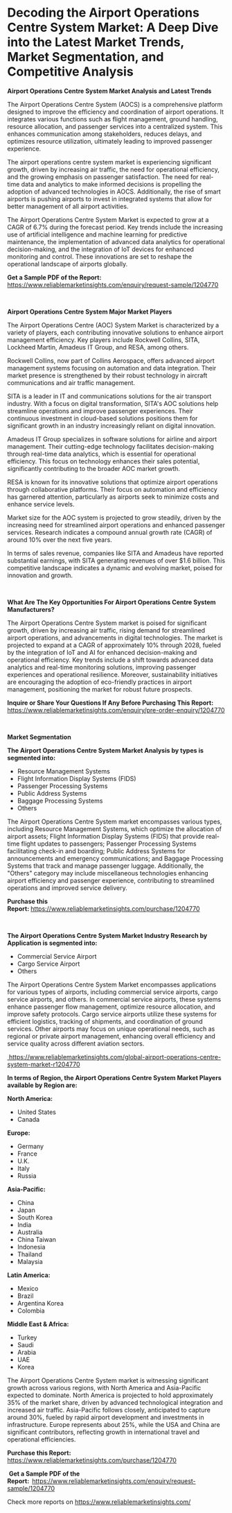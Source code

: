 <p><h1>Decoding the Airport Operations Centre System Market: A Deep Dive into the Latest Market Trends, Market Segmentation, and Competitive Analysis</h1></p><p><strong>Airport Operations Centre System Market Analysis and Latest Trends</strong></p>
<p><p>The Airport Operations Centre System (AOCS) is a comprehensive platform designed to improve the efficiency and coordination of airport operations. It integrates various functions such as flight management, ground handling, resource allocation, and passenger services into a centralized system. This enhances communication among stakeholders, reduces delays, and optimizes resource utilization, ultimately leading to improved passenger experience.</p><p>The airport operations centre system market is experiencing significant growth, driven by increasing air traffic, the need for operational efficiency, and the growing emphasis on passenger satisfaction. The need for real-time data and analytics to make informed decisions is propelling the adoption of advanced technologies in AOCS. Additionally, the rise of smart airports is pushing airports to invest in integrated systems that allow for better management of all airport activities.</p><p>The Airport Operations Centre System Market is expected to grow at a CAGR of 6.7% during the forecast period. Key trends include the increasing use of artificial intelligence and machine learning for predictive maintenance, the implementation of advanced data analytics for operational decision-making, and the integration of IoT devices for enhanced monitoring and control. These innovations are set to reshape the operational landscape of airports globally.</p></p>
<p><strong>Get a Sample PDF of the Report:&nbsp;</strong> <a href="https://www.reliablemarketinsights.com/enquiry/request-sample/1204770?utm_campaign=3560&utm_medium=2&utm_source=Github&utm_content=ia&utm_term=12042025&utm_id=airport-operations-centre-system">https://www.reliablemarketinsights.com/enquiry/request-sample/1204770</a></p>
<p>&nbsp;</p>
<p><strong>Airport Operations Centre System Major Market Players</strong></p>
<p><p>The Airport Operations Centre (AOC) System Market is characterized by a variety of players, each contributing innovative solutions to enhance airport management efficiency. Key players include Rockwell Collins, SITA, Lockheed Martin, Amadeus IT Group, and RESA, among others.</p><p>Rockwell Collins, now part of Collins Aerospace, offers advanced airport management systems focusing on automation and data integration. Their market presence is strengthened by their robust technology in aircraft communications and air traffic management. </p><p>SITA is a leader in IT and communications solutions for the air transport industry. With a focus on digital transformation, SITA's AOC solutions help streamline operations and improve passenger experiences. Their continuous investment in cloud-based solutions positions them for significant growth in an industry increasingly reliant on digital innovation.</p><p>Amadeus IT Group specializes in software solutions for airline and airport management. Their cutting-edge technology facilitates decision-making through real-time data analytics, which is essential for operational efficiency. This focus on technology enhances their sales potential, significantly contributing to the broader AOC market growth.</p><p>RESA is known for its innovative solutions that optimize airport operations through collaborative platforms. Their focus on automation and efficiency has garnered attention, particularly as airports seek to minimize costs and enhance service levels.</p><p>Market size for the AOC system is projected to grow steadily, driven by the increasing need for streamlined airport operations and enhanced passenger services. Research indicates a compound annual growth rate (CAGR) of around 10% over the next five years.</p><p>In terms of sales revenue, companies like SITA and Amadeus have reported substantial earnings, with SITA generating revenues of over $1.6 billion. This competitive landscape indicates a dynamic and evolving market, poised for innovation and growth.</p></p>
<p>&nbsp;</p>
<p><strong>What Are The Key Opportunities For Airport Operations Centre System Manufacturers?</strong></p>
<p><p>The Airport Operations Centre System market is poised for significant growth, driven by increasing air traffic, rising demand for streamlined airport operations, and advancements in digital technologies. The market is projected to expand at a CAGR of approximately 10% through 2028, fueled by the integration of IoT and AI for enhanced decision-making and operational efficiency. Key trends include a shift towards advanced data analytics and real-time monitoring solutions, improving passenger experiences and operational resilience. Moreover, sustainability initiatives are encouraging the adoption of eco-friendly practices in airport management, positioning the market for robust future prospects.</p></p>
<p><strong>Inquire or Share Your Questions If Any Before Purchasing This Report:</strong> <a href="https://www.reliablemarketinsights.com/enquiry/pre-order-enquiry/1204770?utm_campaign=3560&utm_medium=2&utm_source=Github&utm_content=ia&utm_term=12042025&utm_id=airport-operations-centre-system">https://www.reliablemarketinsights.com/enquiry/pre-order-enquiry/1204770</a></p>
<p>&nbsp;</p>
<p><strong>Market Segmentation</strong></p>
<p><strong>The Airport Operations Centre System Market Analysis by types is segmented into:</strong></p>
<p><ul><li>Resource Management Systems</li><li>Flight Information Display Systems (FIDS)</li><li>Passenger Processing Systems</li><li>Public Address Systems</li><li>Baggage Processing Systems</li><li>Others</li></ul></p>
<p><p>The Airport Operations Centre System market encompasses various types, including Resource Management Systems, which optimize the allocation of airport assets; Flight Information Display Systems (FIDS) that provide real-time flight updates to passengers; Passenger Processing Systems facilitating check-in and boarding; Public Address Systems for announcements and emergency communications; and Baggage Processing Systems that track and manage passenger luggage. Additionally, the "Others" category may include miscellaneous technologies enhancing airport efficiency and passenger experience, contributing to streamlined operations and improved service delivery.</p></p>
<p><strong>Purchase this Report:&nbsp;</strong><a href="https://www.reliablemarketinsights.com/purchase/1204770?utm_campaign=3560&utm_medium=2&utm_source=Github&utm_content=ia&utm_term=12042025&utm_id=airport-operations-centre-system">https://www.reliablemarketinsights.com/purchase/1204770</a></p>
<p>&nbsp;</p>
<p><strong>The Airport Operations Centre System Market Industry Research by Application is segmented into:</strong></p>
<p><ul><li>Commercial Service Airport</li><li>Cargo Service Airport</li><li>Others</li></ul></p>
<p><p>The Airport Operations Centre System Market encompasses applications for various types of airports, including commercial service airports, cargo service airports, and others. In commercial service airports, these systems enhance passenger flow management, optimize resource allocation, and improve safety protocols. Cargo service airports utilize these systems for efficient logistics, tracking of shipments, and coordination of ground services. Other airports may focus on unique operational needs, such as regional or private airport management, enhancing overall efficiency and service quality across different aviation sectors.</p></p>
<p><a href="https://www.reliablemarketinsights.com/global-airport-operations-centre-system-market-r1204770?utm_campaign=3560&utm_medium=2&utm_source=Github&utm_content=ia&utm_term=12042025&utm_id=airport-operations-centre-system">&nbsp;https://www.reliablemarketinsights.com/global-airport-operations-centre-system-market-r1204770</a></p>
<p><strong>In terms of Region, the Airport Operations Centre System Market Players available by Region are:</strong></p>
<p>
    <p> <strong> North America: </strong>
        <ul>
            <li>United States</li>
            <li>Canada</li>
        </ul>
        </p> 
    <p> <strong> Europe: </strong>
        <ul>
            <li>Germany</li>
            <li>France</li>
            <li>U.K.</li>
            <li>Italy</li>
            <li>Russia</li>
        </ul>
        </p> 
    <p> <strong> Asia-Pacific: </strong>
        <ul>
            <li>China</li>
            <li>Japan</li>
            <li>South Korea</li>
            <li>India</li>
            <li>Australia</li>
            <li>China Taiwan</li>
            <li>Indonesia</li>
            <li>Thailand</li>
            <li>Malaysia</li>
        </ul>
        </p> 
    <p> <strong> Latin America: </strong>
        <ul>
            <li>Mexico</li>
            <li>Brazil</li>
            <li>Argentina Korea</li>
            <li>Colombia</li>
        </ul>
        </p> 
    <p> <strong> Middle East & Africa: </strong>
        <ul>
            <li>Turkey</li>
            <li>Saudi</li>
            <li>Arabia</li>
            <li>UAE</li>
            <li>Korea</li>
        </ul>
    </p>
    </p>
<p><p>The Airport Operations Centre System market is witnessing significant growth across various regions, with North America and Asia-Pacific expected to dominate. North America is projected to hold approximately 35% of the market share, driven by advanced technological integration and increased air traffic. Asia-Pacific follows closely, anticipated to capture around 30%, fueled by rapid airport development and investments in infrastructure. Europe represents about 25%, while the USA and China are significant contributors, reflecting growth in international travel and operational efficiencies.</p></p>
<p><strong>Purchase this Report: </strong><a href="https://www.reliablemarketinsights.com/purchase/1204770?utm_campaign=3560&utm_medium=2&utm_source=Github&utm_content=ia&utm_term=12042025&utm_id=airport-operations-centre-system">https://www.reliablemarketinsights.com/purchase/1204770</a></p>
<p>&nbsp;<strong>Get a Sample PDF of the Report:&nbsp;&nbsp;</strong><a href="https://www.reliablemarketinsights.com/enquiry/request-sample/1204770?utm_campaign=3560&utm_medium=2&utm_source=Github&utm_content=ia&utm_term=12042025&utm_id=airport-operations-centre-system">https://www.reliablemarketinsights.com/enquiry/request-sample/1204770</a></p>
<p><strong></strong></p>
<p>Check more reports on <a href="https://www.reliablemarketinsights.com/?utm_campaign=3560&utm_medium=2&utm_source=Github&utm_content=ia&utm_term=12042025&utm_id=airport-operations-centre-system">https://www.reliablemarketinsights.com/</a></p>